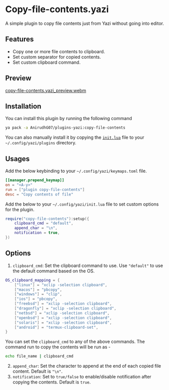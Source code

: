 # Copy-file-contents.yazi

A simple plugin to copy file contents just from Yazi without going into editor.

## Features

- Copy one or more file contents to clipboard.
- Set custom separator for copied contents.
- Set custom clipboard command.

## Preview

[copy-file-contents.yazi_preview.webm](https://github.com/user-attachments/assets/b7050697-1766-410a-ae5e-8519a62e650b)

## Installation

You can install this plugin by running the following command

```bash
ya pack -a AnirudhG07/plugins-yazi:copy-file-contents
```

You can also manually install it by copying the [`init.lua`](https://github.com/AnirudhG07/plugins-yazi/tree/main/copy-file-contents/init.lua) file to your `~/.config/yazi/plugins` directory.

## Usages

Add the below keybinding to your `~/.config/yazi/keymaps.toml` file.

```toml
[[manager.prepend_keymap]]
on = "<A-y>"
run = ["plugin copy-file-contents"]
desc = "Copy contents of file"
```

Add the below to your `~/.config/yazi/init.lua` file to set custom options for the plugin.

```lua
require("copy-file-contents"):setup({
	clipboard_cmd = "default",
	append_char = "\n",
	notification = true,
})
```

## Options

1. `clipboard_cmd`: Set the clipboard command to use. Use `"default"` to use the default command based on the OS.

```lua
OS_clipboard_mapping = {
	["linux"] = "xclip -selection clipboard",
	["macos"] = "pbcopy",
	["windows"] = "clip",
	["ios"] = "pbcopy",
	["freebsd"] = "xclip -selection clipboard",
	["dragonfly"] = "xclip -selection clipboard",
	["netbsd"] = "xclip -selection clipboard",
	["openbsd"] = "xclip -selection clipboard",
	["solaris"] = "xclip -selection clipboard",
	["android"] = "termux-clipboard-set",
}
```

You can set the `clipboard_cmd` to any of the above commands. The command run to copy the contents will be run as -

```bash
echo file_name | clipboard_cmd
```

2. `append_char`: Set the character to append at the end of each copied file content. Default is `"\n"`.
3. `notification`: Set to `true/false` to enable/disable notification after copying the contents. Default is `true`.
